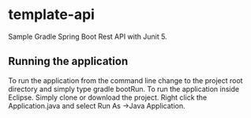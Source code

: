 # template-api
Sample Gradle Spring Boot Rest API with Junit 5. 

## Running the application
To run the application from the command line change to  the project root directory and simply type gradle bootRun.
To run the application inside Eclipse.
Simply clone or download the project. 
Right click the Application.java  and select Run As ->Java Application.
